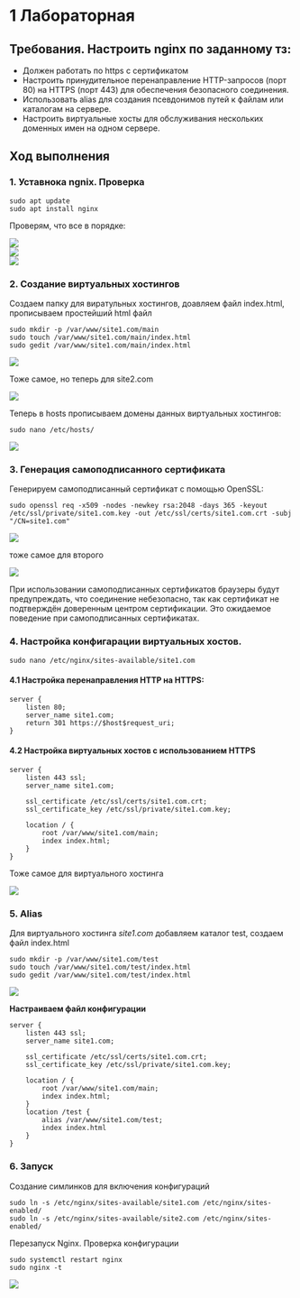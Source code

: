 # 1 Лабораторная
## Требования. Настроить nginx по заданному тз:
- Должен работать по https c сертификатом
- Настроить принудительное перенаправление HTTP-запросов (порт 80) на HTTPS (порт 443) для обеспечения безопасного соединения.
- Использовать alias для создания псевдонимов путей к файлам или каталогам на сервере.
- Настроить виртуальные хосты для обслуживания нескольких доменных имен на одном сервере.

## Ход выполнения
### 1. Уставнока ngnix. Проверка
```
sudo apt update
sudo apt install nginx
```
<p>Проверям, что все в порядке:</p>
<img src='assets/1.png'><br>
<img src='assets/2.png'><br>
<img src='assets/3.png'><br>

### 2. Создание виртуальных хостингов
Создаем папку для виратульных хостингов, доавляем файл index.html, прописываем простейший html файл
```
sudo mkdir -p /var/www/site1.com/main
sudo touch /var/www/site1.com/main/index.html
sudo gedit /var/www/site1.com/main/index.html
```
<img src='assets/5.png'><br>
<p>Тоже самое, но теперь для site2.com</p>
<img src='assets/6.png'><br>

<p>Теперь в hosts прописываем домены данных виртуальных хостингов: </p>

```
sudo nano /etc/hosts/
```
<img src='assets/7.png'>

### 3. Генерация самоподписанного сертификата
<p>Генерируем самоподписанный сертификат с помощью OpenSSL:</p>

```
sudo openssl req -x509 -nodes -newkey rsa:2048 -days 365 -keyout /etc/ssl/private/site1.com.key -out /etc/ssl/certs/site1.com.crt -subj "/CN=site1.com"
```
<img src='assets/8.png'>
<p>тоже самое для второго</p>
<img src='assets/9.png'>
<p>При использовании самоподписанных сертификатов браузеры будут предупреждать, что соединение небезопасно, так как сертификат не подтверждён доверенным центром сертификации. Это ожидаемое поведение при самоподписанных сертификатах.</p>

### 4. Настройка конфигарации виртуальных хостов.
```
sudo nano /etc/nginx/sites-available/site1.com
```
#### 4.1 Настройка перенаправления HTTP на HTTPS:
```
server {
    listen 80;
    server_name site1.com;
    return 301 https://$host$request_uri;
}
```
#### 4.2 Настройка виртуальных хостов с использованием HTTPS
```
server {
    listen 443 ssl;
    server_name site1.com;

    ssl_certificate /etc/ssl/certs/site1.com.crt;
    ssl_certificate_key /etc/ssl/private/site1.com.key;

    location / {
        root /var/www/site1.com/main;
        index index.html;
    }
}
```
<p>Тоже самое для виртуального хостинга</p>
<img src='assets/10.png'>

### 5. Alias
<p>Для виртуального хостинга <i>site1.com</i> добавляем каталог test, создаем файл index.html</p>

```
sudo mkdir -p /var/www/site1.com/test
sudo touch /var/www/site1.com/test/index.html
sudo gedit /var/www/site1.com/test/index.html
```
<img src='assets/11.png'>
<p><b>Настраиваем файл конфигурации</b></p>

```
server {
    listen 443 ssl;
    server_name site1.com;

    ssl_certificate /etc/ssl/certs/site1.com.crt;
    ssl_certificate_key /etc/ssl/private/site1.com.key;

    location / {
        root /var/www/site1.com/main;
        index index.html;
    }
    location /test {
        alias /var/www/site1.com/test;
        index index.html
    }
}
```

### 6. Запуск
<p>Создание симлинков для включения конфигураций</p>

```
sudo ln -s /etc/nginx/sites-available/site1.com /etc/nginx/sites-enabled/
sudo ln -s /etc/nginx/sites-available/site2.com /etc/nginx/sites-enabled/
```
<p>Перезапуск Nginx. Проверка конфигурации</p>

```
sudo systemctl restart nginx
sudo nginx -t
```
<img src='assets/12.png'>
